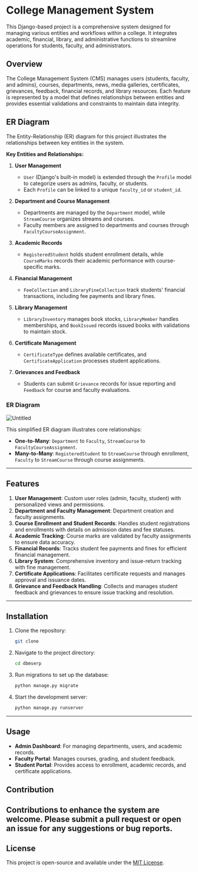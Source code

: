 # College Management System

This Django-based project is a comprehensive system designed for managing various entities and workflows within a college. It integrates academic, financial, library, and administrative functions to streamline operations for students, faculty, and administrators.

## Overview

The College Management System (CMS) manages users (students, faculty, and admins), courses, departments, news, media galleries, certificates, grievances, feedback, financial records, and library resources. Each feature is represented by a model that defines relationships between entities and provides essential validations and constraints to maintain data integrity.

## ER Diagram

The Entity-Relationship (ER) diagram for this project illustrates the relationships between key entities in the system. 

**Key Entities and Relationships:**

1. **User Management**
   - `User` (Django's built-in model) is extended through the `Profile` model to categorize users as admins, faculty, or students.
   - Each `Profile` can be linked to a unique `faculty_id` or `student_id`.

2. **Department and Course Management**
   - Departments are managed by the `Department` model, while `StreamCourse` organizes streams and courses.
   - Faculty members are assigned to departments and courses through `FacultyCourseAssignment`.

3. **Academic Records**
   - `RegisteredStudent` holds student enrollment details, while `CourseMarks` records their academic performance with course-specific marks.

4. **Financial Management**
   - `FeeCollection` and `LibraryFineCollection` track students' financial transactions, including fee payments and library fines.

5. **Library Management**
   - `LibraryInventory` manages book stocks, `LibraryMember` handles memberships, and `BookIssued` records issued books with validations to maintain stock.

6. **Certificate Management**
   - `CertificateType` defines available certificates, and `CertificateApplication` processes student applications.

7. **Grievances and Feedback**
   - Students can submit `Grievance` records for issue reporting and `Feedback` for course and faculty evaluations.

### ER Diagram

![Untitled](https://github.com/user-attachments/assets/0dcbbe6f-132f-4d57-86f6-5b91a156f9cf)


This simplified ER diagram illustrates core relationships:
- **One-to-Many**: `Department` to `Faculty`, `StreamCourse` to `FacultyCourseAssignment`.
- **Many-to-Many**: `RegisteredStudent` to `StreamCourse` through enrollment, `Faculty` to `StreamCourse` through course assignments.

---

## Features

1. **User Management**: Custom user roles (admin, faculty, student) with personalized views and permissions.
2. **Department and Faculty Management**: Department creation and faculty assignments.
3. **Course Enrollment and Student Records**: Handles student registrations and enrollments with details on admission dates and fee statuses.
4. **Academic Tracking**: Course marks are validated by faculty assignments to ensure data accuracy.
5. **Financial Records**: Tracks student fee payments and fines for efficient financial management.
6. **Library System**: Comprehensive inventory and issue-return tracking with fine management.
7. **Certificate Applications**: Facilitates certificate requests and manages approval and issuance dates.
8. **Grievance and Feedback Handling**: Collects and manages student feedback and grievances to ensure issue tracking and resolution.

---

## Installation

1. Clone the repository:
   ```bash
   git clone 
   ```
2. Navigate to the project directory:
   ```bash
   cd dbmserp
   ```
4. Run migrations to set up the database:
   ```bash
   python manage.py migrate
   ```
5. Start the development server:
   ```bash
   python manage.py runserver
   ```

---

## Usage

- **Admin Dashboard**: For managing departments, users, and academic records.
- **Faculty Portal**: Manages courses, grading, and student feedback.
- **Student Portal**: Provides access to enrollment, academic records, and certificate applications.

## Contribution

Contributions to enhance the system are welcome. Please submit a pull request or open an issue for any suggestions or bug reports.
---

## License

This project is open-source and available under the [MIT License](LICENSE).

